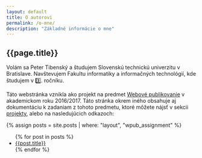```yaml
---
layout: default
title: O autorovi
permalink: /o-mne/
description: "Základné informácie o mne"
---
```

{{page.title}}
---
Volám sa Peter Tibenský a študujem Slovenskú technickú univerzitu v Bratislave. Navštevujem Fakultu informatiky a informačných technológií, kde študujem v :three:. ročníku. 

Táto webstránka vznikla ako projekt na predmet [Webové publikovanie][wpub] v akademickom roku 2016/2017. Táto stránka okrem iného obsahuje aj dokumentáciu k zadaniam z tohoto predmetu, ktoré môžete nájsť v sekcii [projekty]( {{site.url}}/projekty/ ), alebo na nasledujúcich odkazoch:

{% assign posts = site.posts | where: "layout", "wpub_assignment" %}


<ul>
    {% for post in posts %}
        <li>
            <a href="{{post.url | relative}}" >{{post.title}}</a>    
        </li>
    {% endfor %}
</ul>



[wpub]: https://wiki.fiit.stuba.sk/study/bc/info/wp/
